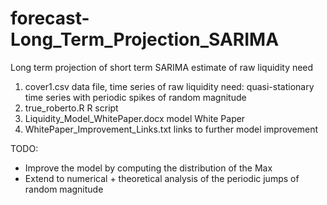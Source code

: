 # forecast-Long_Term_Projection_SARIMA
Long term projection of short term SARIMA estimate of raw liquidity need

1. cover1.csv data file, time series of raw liquidity need: quasi-stationary time series with periodic spikes of random magnitude
2. true_roberto.R R script
3. Liquidity_Model_WhitePaper.docx model White Paper
4. WhitePaper_Improvement_Links.txt links to further model improvement

TODO:
* Improve the model by computing the distribution of the Max 
* Extend to numerical + theoretical analysis of the periodic jumps of random magnitude

